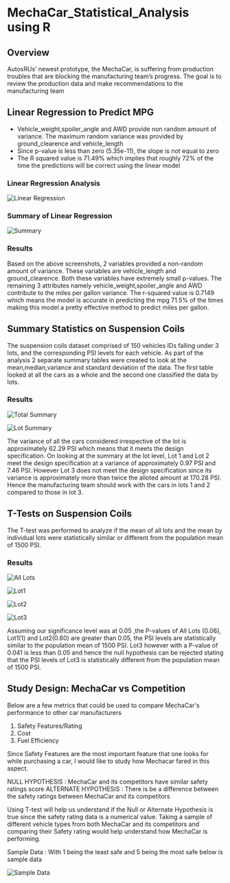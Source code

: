 # MechaCar_Statistical_Analysis using R

## Overview

AutosRUs’ newest prototype, the MechaCar, is suffering from production troubles that are blocking the manufacturing team’s progress. The goal is to review the production data and make recommendations to the manufacturing team

## Linear Regression to Predict MPG

* Vehicle_weight,spoiler_angle and AWD provide non random amount of variance. The maximum random variance was provided by ground_clearence and vehicle_length
* Since p-value is less than zero (5.35e-11), the slope is not equal to zero
* The R squared value is 71.49% which implies that roughly 72% of the time the predictions will be correct using the linear model

### Linear Regression Analysis
![Linear Regression](https://github.com/surchand30/MechaCar_Statistical_Analysis/blob/main/images/Multiple%20Linear%20Regression.PNG)

### Summary of Linear Regression
![Summary](https://github.com/surchand30/MechaCar_Statistical_Analysis/blob/main/images/Summary%20of%20Linear%20Regression.PNG)

### Results

Based on the above screenshots, 2 variables provided a non-random amount of variance. These variables are vehicle_length and ground_clearence. Both these variables have extremely small p-values. The remaining 3 attributes namely vehicle_weight,spoiler_angle and AWD contribute to the miles per gallon variance. The r-squared value is 0.7149 which means the model is accurate in predicting the mpg 71.5% of the times making this model a pretty effective method to predict miles per gallon.

## Summary Statistics on Suspension Coils

The suspension coils dataset comprised of 150 vehicles IDs falling under 3 lots, and the corresponding PSI levels for each vehicle. As part of the analysis 2 separate summary tables were created to look at the mean,median,variance and standard deviation of the data. The first table looked at all the cars as a whole and the second one classified the data by lots.

### Results

![Total Summary](https://github.com/surchand30/MechaCar_Statistical_Analysis/blob/main/images/TotSummary_SuspensionCoil.PNG)

![Lot Summary](https://github.com/surchand30/MechaCar_Statistical_Analysis/blob/main/images/Smmarybylot_SuspensionCoil.PNG)

The variance of all the cars considered irrespective of the lot is approximately 62.29 PSI which means that it meets the design specification. On looking at the summary at the lot level, Lot 1 and Lot 2 meet the design specification at a variance of approximately 0.97 PSI and 7.46 PSI. However Lot 3 does not meet the design specification since its  variance is approximately more than twice the alloted amount at 170.28 PSI. Hence the manufacturing team should work with the cars in lots 1 and 2 compared to those in lot 3.

## T-Tests on Suspension Coils

The T-test was performed to analyze if the mean of all lots and the mean by individual lots were statistically similar or different from the population mean of 1500 PSI.

### Results

![All Lots](https://github.com/surchand30/MechaCar_Statistical_Analysis/blob/main/images/OneSampleT_test.PNG)

![Lot1](https://github.com/surchand30/MechaCar_Statistical_Analysis/blob/main/images/OneSampleT_Lot1_test.PNG)

![Lot2](https://github.com/surchand30/MechaCar_Statistical_Analysis/blob/main/images/OneSampleT_Lot2_test.PNG)

![Lot3](https://github.com/surchand30/MechaCar_Statistical_Analysis/blob/main/images/OneSampleT_Lot3_test.PNG)

Assuming our significance level was at 0.05 ,the P-values of All Lots (0.06), Lot1(1) and Lot2(0.60) are greater than 0.05, the PSI levels are statistically similar to the population mean of 1500 PSI. Lot3 however with a P-value of 0.041 is less than 0.05 and hence the null hypothesis can be rejected stating that the PSI levels of Lot3 is statistically different from the population mean of 1500 PSI. 

## Study Design: MechaCar vs Competition

Below are a few metrics that could be used to compare MechaCar's performance to other car manufacturers

1) Safety Features/Rating
2) Cost
3) Fuel Efficiency

Since Safety Features are the most important feature that one looks for while purchasing a car, I would like to study how Mechacar fared in this aspect. 

NULL HYPOTHESIS : MechaCar and its competitors have similar safety ratings score
ALTERNATE HYPOTHESIS : There is be a difference between the safety ratings between MechaCar and its competitors

Using T-test will help us understand if the Null or Alternate Hypothesis is true since the safety rating data is a numerical value. Taking a sample of different vehicle types from both MechaCar and its competitors and comparing their Safety rating would help understand how MechaCar is performing.

Sample Data : With 1 being the least safe and 5 being the most safe below is sample data <br>

![Sample Data](https://github.com/surchand30/MechaCar_Statistical_Analysis/blob/main/images/Sample%20Data.PNG)






